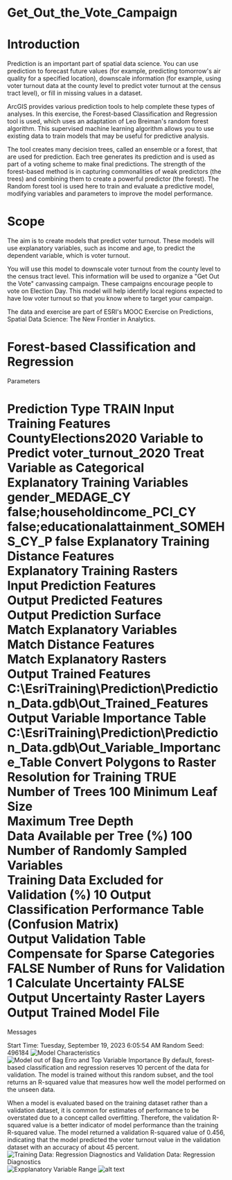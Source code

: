 # Get_Out_the_Vote_Campaign

# Introduction

Prediction is an important part of spatial data science. You can use prediction to forecast future values (for example, predicting tomorrow's air quality for a specified location), downscale information (for example, using voter turnout data at the county level to predict voter turnout at the census tract level), or fill in missing values in a dataset.

ArcGIS provides various prediction tools to help complete these types of analyses. In this exercise, the Forest-based Classification and Regression tool is used, which uses an adaptation of Leo Breiman's random forest algorithm. This supervised machine learning algorithm allows you to use existing data to train models that may be useful for predictive analysis.

The tool creates many decision trees, called an ensemble or a forest, that are used for prediction. Each tree generates its prediction and is used as part of a voting scheme to make final predictions. The strength of the forest-based method is in capturing commonalities of weak predictors (the trees) and combining them to create a powerful predictor (the forest). The Random forest tool is used here to train and evaluate a predictive model, modifying variables and parameters to improve the model performance.

# Scope

The aim is to create models that predict voter turnout. These models will use explanatory variables, such as income and age, to predict the dependent variable, which is voter turnout.

You will use this model to downscale voter turnout from the county level to the census tract level. This information will be used to organize a "Get Out the Vote" canvassing campaign. These campaigns encourage people to vote on Election Day. This model will help identify local regions expected to have low voter turnout so that you know where to target your campaign.

The data and exercise are part of ESRI's MOOC Exercise on Predictions, Spatial Data Science: The New Frontier in Analytics.


Forest-based Classification and Regression
=====================
Parameters

Prediction Type     TRAIN
Input Training Features     CountyElections2020
Variable to Predict     voter_turnout_2020
Treat Variable as Categorical     
Explanatory Training Variables     gender_MEDAGE_CY false;householdincome_PCI_CY false;educationalattainment_SOMEHS_CY_P false
Explanatory Training Distance Features     
Explanatory Training Rasters     
Input Prediction Features     
Output Predicted Features     
Output Prediction Surface     
Match Explanatory Variables     
Match Distance Features     
Match Explanatory Rasters     
Output Trained Features     C:\EsriTraining\Prediction\Prediction_Data.gdb\Out_Trained_Features
Output Variable Importance Table     C:\EsriTraining\Prediction\Prediction_Data.gdb\Out_Variable_Importance_Table
Convert Polygons to Raster Resolution for Training     TRUE
Number of Trees     100
Minimum Leaf Size     
Maximum Tree Depth     
Data Available per Tree (%)     100
Number of Randomly Sampled Variables     
Training Data Excluded for Validation (%)     10
Output Classification Performance Table (Confusion Matrix)     
Output  Validation Table     
Compensate for Sparse Categories     FALSE
Number of Runs for Validation     1
Calculate Uncertainty     FALSE
Output Uncertainty Raster Layers     
Output Trained Model File     
=====================
Messages

Start Time: Tuesday, September 19, 2023 6:05:54 AM
Random Seed: 496184
![Model Characteristics](/Images/Model_characteristics_training.png)
![Model out of Bag Erro and Top Variable Importance](/Images/Model_out_of_bag__Top_Variable.png)
By default, forest-based classification and regression reserves 10 percent of the data for validation. The model is trained without this random subset, and the tool returns an R-squared value that measures how well the model performed on the unseen data.

When a model is evaluated based on the training dataset rather than a validation dataset, it is common for estimates of performance to be overstated due to a concept called overfitting. Therefore, the validation R-squared value is a better indicator of model performance than the training R-squared value. The model returned a validation R-squared value of 0.456, indicating that the model predicted the voter turnout value in the validation dataset with an accuracy of about 45 percent.
![Training Data: Regression Diagnostics and Validation Data: Regression Diagnostics](/Images/TrainingValidation_RegressionDiagnostics.png)
![Expplanatory Variable Range](/Images/Explanatory_Variable_Range_Diagnostics.png)
![alt text](image.jpg)
